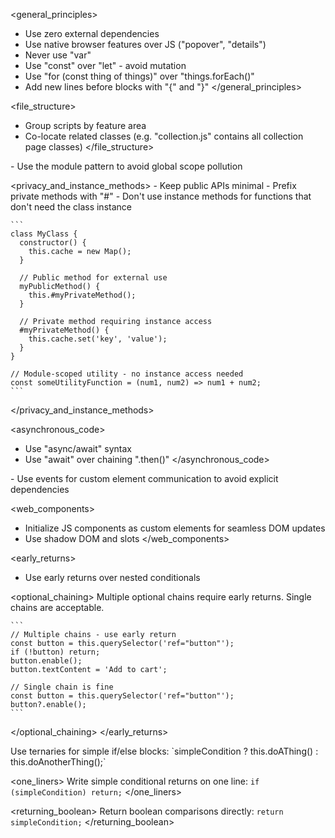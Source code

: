 <general_principles>
  - Use zero external dependencies
  - Use native browser features over JS ("popover", "details")
  - Never use "var"
  - Use "const" over "let" - avoid mutation
  - Use "for (const thing of things)" over "things.forEach()"
  - Add new lines before blocks with "{" and "}"
</general_principles>

<file_structure>
  - Group scripts by feature area
  - Co-locate related classes (e.g. "collection.js" contains all collection page classes)
</file_structure>

<modules>
  - Use the module pattern to avoid global scope pollution

  <privacy_and_instance_methods>
    - Keep public APIs minimal
    - Prefix private methods with "#"
    - Don't use instance methods for functions that don't need the class instance

    ```
    class MyClass {
      constructor() {
        this.cache = new Map();
      }

      // Public method for external use
      myPublicMethod() {
        this.#myPrivateMethod();
      }

      // Private method requiring instance access
      #myPrivateMethod() {
        this.cache.set('key', 'value');
      }
    }

    // Module-scoped utility - no instance access needed
    const someUtilityFunction = (num1, num2) => num1 + num2;
    ```
  </privacy_and_instance_methods>
</modules>

<asynchronous_code>
  - Use "async/await" syntax
  - Use "await" over chaining ".then()"
</asynchronous_code>

<events>
  - Use events for custom element communication to avoid explicit dependencies
</events>

<web_components>
  - Initialize JS components as custom elements for seamless DOM updates
  - Use shadow DOM and slots
</web_components>

<early_returns>
  - Use early returns over nested conditionals

  <optional_chaining>
    Multiple optional chains require early returns. Single chains are acceptable.

    ```
    // Multiple chains - use early return
    const button = this.querySelector('ref="button"');
    if (!button) return;
    button.enable();
    button.textContent = 'Add to cart';

    // Single chain is fine
    const button = this.querySelector('ref="button"');
    button?.enable();
    ```
  </optional_chaining>
</early_returns>

<simplification>
  <ternaries>
    Use ternaries for simple if/else blocks:
    `simpleCondition ? this.doAThing() : this.doAnotherThing();`
  </ternaries>

  <one_liners>
    Write simple conditional returns on one line:
    `if (simpleCondition) return;`
  </one_liners>

  <returning_boolean>
    Return boolean comparisons directly:
    `return simpleCondition;`
  </returning_boolean>
</simplification>